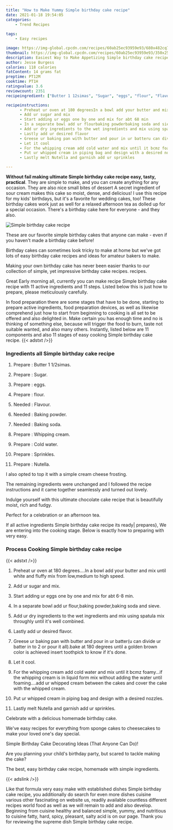 ```yaml
---
title: "How to Make Yummy Simple birthday cake recipe"
date: 2021-01-18 19:54:05
categories:
    - Trend Recipes
    
tags:
    - Easy recipes

image: https://img-global.cpcdn.com/recipes/60ab25ec93959e93/680x482cq70/simple-birthday-cake-recipe-recipe-main-photo.jpg
thumbnail: https://img-global.cpcdn.com/recipes/60ab25ec93959e93/350x250cq70/simple-birthday-cake-recipe-recipe-main-photo.jpg
description: Easiest Way to Make Appetizing Simple birthday cake recipe with 11 ingredients and 11 stages of easy cooking.
author: Jesse Burgess
calories: 118 calories
fatContent: 14 grams fat
preptime: PT12M
cooktime: PT1H
ratingvalue: 3.6
reviewcount: 2351
recipeingredient: ["Butter 1 12simas", "Sugar", "eggs", "flour", "Flavour", "Baking powder", "Baking soda", "Whipping cream", "Cold water", "Sprinkles", "Nutella"]

recipeinstructions: 
      - Preheat ur oven at 180 degreesIn a bowl add your butter and mix until white and fluffy mix from lowmedium to high speed 
      - Add ur sugar and mix 
      - Start adding ur eggs one by one and mix for abt 68 min 
      - In a separate bowl add ur flourbaking powderbaking soda and sieve 
      - Add ur dry ingredients to the wet ingredients and mix using spatula mix throughly until its well combined 
      - Lastly add ur desired flavor 
      - Greese ur baking pan with butter and pour in ur batteru can divide ur batter in to 2 or pour it allbake at 180 degrees until a golden brown color is achieved insert toothpick to know if its done 
      - Let it cool 
      - For the whipping cream add cold water and mix until it bcmz foamyif the whipping cream is in liquid form mix without adding the water until foamingadd ur whipped cream between the cakes and cover the cake with the whipped cream 
      - Put ur whipped cream in piping bag and design with a desired nozzles 
      - Lastly melt Nutella and garnish add ur sprinkles

---
```




**Without fail making ultimate Simple birthday cake recipe easy, tasty, practical**. They are simple to make, and you can create anything for any occasion. They are also nice small bites of dessert A secret ingredient of sour cream makes this cake so moist, dense, and delicious! I use this recipe for my kids&#39; birthdays, but it&#39;s a favorite for wedding cakes, too! These birthday cakes work just as well for a relaxed afternoon tea as dolled up for a special occasion. There&#39;s a birthday cake here for everyone - and they also.


![Simple birthday cake recipe](https://img-global.cpcdn.com/recipes/60ab25ec93959e93/680x482cq70/simple-birthday-cake-recipe-recipe-main-photo.jpg "Simple birthday cake recipe")



These are our favorite simple birthday cakes that anyone can make - even if you haven&#39;t made a birthday cake before!

Birthday cakes can sometimes look tricky to make at home but we&#39;ve got lots of easy birthday cake recipes and ideas for amateur bakers to make.

Making your own birthday cake has never been easier thanks to our collection of simple, yet impressive birthday cake recipes. recipes.


Great Early morning all, currently you can make recipe Simple birthday cake recipe with 11 active ingredients and 11 steps. Listed below this is just how to prepare, please meticulously carefully.

In food preparation there are some stages that have to be done, starting to prepare active ingredients, food preparation devices, as well as likewise comprehend just how to start from beginning to cooking is all set to be offered and also delighted in. Make certain you has enough time and no is thinking of something else, because will trigger the food to burn, taste not suitable wanted, and also many others. Instantly, listed below are 11 components and also 11 stages of easy cooking Simple birthday cake recipe.
{{< adstxt />}}

### Ingredients all Simple birthday cake recipe


1. Prepare  : Butter 1 1/2simas.

1. Prepare  : Sugar.

1. Prepare  : eggs.

1. Prepare  : flour.

1. Needed  : Flavour.

1. Needed  : Baking powder.

1. Needed  : Baking soda.

1. Prepare  : Whipping cream.

1. Prepare  : Cold water.

1. Prepare  : Sprinkles.

1. Prepare  : Nutella.


I also opted to top it with a simple cream cheese frosting.

The remaining ingredients were unchanged and I followed the recipe instructions and it came together seamlessly and turned out lovely.

Indulge yourself with this ultimate chocolate cake recipe that is beautifully moist, rich and fudgy.

Perfect for a celebration or an afternoon tea.


If all active ingredients Simple birthday cake recipe its ready| prepares}, We are entering into the cooking stage. Below is exactly how to preparing with very easy.

### Process Cooking Simple birthday cake recipe

{{< adstxt />}}


1. Preheat ur oven at 180 degrees....In a bowl add your butter and mix until white and fluffy mix from low,medium to high speed.



1. Add ur sugar and mix.



1. Start adding ur eggs one by one and mix for abt 6-8 min.



1. In a separate bowl add ur flour,baking powder,baking soda and sieve.



1. Add ur dry ingredients to the wet ingredients and mix using spatula mix throughly until it&#39;s well combined.



1. Lastly add ur desired flavor.



1. Greese ur baking pan with butter and pour in ur batter(u can divide ur batter in to 2 or pour it all).bake at 180 degrees until a golden brown color is achieved insert toothpick to know if it&#39;s done.



1. Let it cool.



1. For the whipping cream add cold water and mix until it bcmz foamy...if the whipping cream is in liquid form mix without adding the water until foaming....add ur whipped cream between the cakes and cover the cake with the whipped cream.



1. Put ur whipped cream in piping bag and design with a desired nozzles.



1. Lastly melt Nutella and garnish add ur sprinkles.




Celebrate with a delicious homemade birthday cake.

We&#39;ve easy recipes for everything from sponge cakes to cheesecakes to make your loved one&#39;s day special.

Simple Birthday Cake Decorating Ideas (That Anyone Can Do)!

Are you planning your child&#39;s birthday party, but scared to tackle making the cake?

The best, easy birthday cake recipe, homemade with simple ingredients.


{{< adslink />}}

Like that formula very easy make with established dishes Simple birthday cake recipe, you additionally do search for even more dishes cuisine various other fascinating on website us, readily available countless different recipes world food as well as we will remain to add and also develop. Beginning from cuisine healthy and balanced simple, yummy, and nutritious to cuisine fatty, hard, spicy, pleasant, salty acid is on our page. Thank you for reviewing the supreme dish Simple birthday cake recipe.
